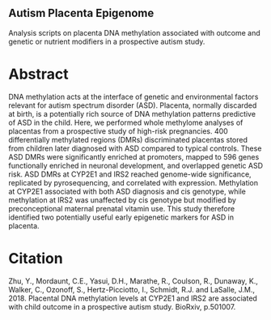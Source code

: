 ## Autism Placenta Epigenome
Analysis scripts on placenta DNA methylation associated with outcome and genetic or nutrient modifiers in a prospective autism study.

# Abstract
DNA methylation acts at the interface of genetic and environmental factors relevant for autism spectrum disorder (ASD). Placenta, normally discarded at birth, is a potentially rich source of DNA methylation patterns predictive of ASD in the child. Here, we performed whole methylome analyses of placentas from a prospective study of high-risk pregnancies. 400 differentially methylated regions (DMRs) discriminated placentas stored from children later diagnosed with ASD compared to typical controls. These ASD DMRs were significantly enriched at promoters, mapped to 596 genes functionally enriched in neuronal development, and overlapped genetic ASD risk. ASD DMRs at CYP2E1 and IRS2 reached genome-wide significance, replicated by pyrosequencing, and correlated with expression. Methylation at CYP2E1 associated with both ASD diagnosis and cis genotype, while methylation at IRS2 was unaffected by cis genotype but modified by preconceptional maternal prenatal vitamin use. This study therefore identified two potentially useful early epigenetic markers for ASD in placenta.

# Citation
Zhu, Y., Mordaunt, C.E., Yasui, D.H., Marathe, R., Coulson, R., Dunaway, K., Walker, C., Ozonoff, S., Hertz-Picciotto, I., Schmidt, R.J. and LaSalle, J.M., 2018. Placental DNA methylation levels at CYP2E1 and IRS2 are associated with child outcome in a prospective autism study. BioRxiv, p.501007.
